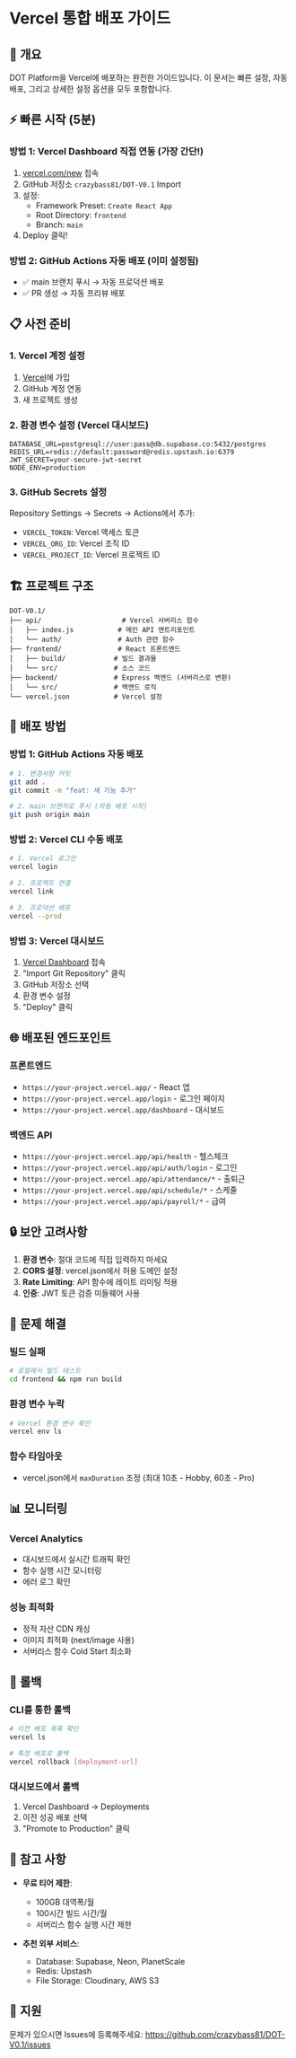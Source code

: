 # Vercel 통합 배포 가이드

## 🚀 개요
DOT Platform을 Vercel에 배포하는 완전한 가이드입니다. 이 문서는 빠른 설정, 자동 배포, 그리고 상세한 설정 옵션을 모두 포함합니다.

## ⚡ 빠른 시작 (5분)

### 방법 1: Vercel Dashboard 직접 연동 (가장 간단!)
1. [vercel.com/new](https://vercel.com/new) 접속
2. GitHub 저장소 `crazybass81/DOT-V0.1` Import
3. 설정:
   - Framework Preset: `Create React App`
   - Root Directory: `frontend`
   - Branch: `main`
4. Deploy 클릭!

### 방법 2: GitHub Actions 자동 배포 (이미 설정됨)
- ✅ main 브랜치 푸시 → 자동 프로덕션 배포
- ✅ PR 생성 → 자동 프리뷰 배포

## 📋 사전 준비

### 1. Vercel 계정 설정
1. [Vercel](https://vercel.com)에 가입
2. GitHub 계정 연동
3. 새 프로젝트 생성

### 2. 환경 변수 설정 (Vercel 대시보드)
```env
DATABASE_URL=postgresql://user:pass@db.supabase.co:5432/postgres
REDIS_URL=redis://default:password@redis.upstash.io:6379
JWT_SECRET=your-secure-jwt-secret
NODE_ENV=production
```

### 3. GitHub Secrets 설정
Repository Settings → Secrets → Actions에서 추가:
- `VERCEL_TOKEN`: Vercel 액세스 토큰
- `VERCEL_ORG_ID`: Vercel 조직 ID
- `VERCEL_PROJECT_ID`: Vercel 프로젝트 ID

## 🏗️ 프로젝트 구조

```
DOT-V0.1/
├── api/                    # Vercel 서버리스 함수
│   ├── index.js           # 메인 API 엔트리포인트
│   └── auth/              # Auth 관련 함수
├── frontend/              # React 프론트엔드
│   ├── build/            # 빌드 결과물
│   └── src/              # 소스 코드
├── backend/              # Express 백엔드 (서버리스로 변환)
│   └── src/              # 백엔드 로직
└── vercel.json           # Vercel 설정

```

## 🔧 배포 방법

### 방법 1: GitHub Actions 자동 배포
```bash
# 1. 변경사항 커밋
git add .
git commit -m "feat: 새 기능 추가"

# 2. main 브랜치로 푸시 (자동 배포 시작)
git push origin main
```

### 방법 2: Vercel CLI 수동 배포
```bash
# 1. Vercel 로그인
vercel login

# 2. 프로젝트 연결
vercel link

# 3. 프로덕션 배포
vercel --prod
```

### 방법 3: Vercel 대시보드
1. [Vercel Dashboard](https://vercel.com/dashboard) 접속
2. "Import Git Repository" 클릭
3. GitHub 저장소 선택
4. 환경 변수 설정
5. "Deploy" 클릭

## 🌐 배포된 엔드포인트

### 프론트엔드
- `https://your-project.vercel.app/` - React 앱
- `https://your-project.vercel.app/login` - 로그인 페이지
- `https://your-project.vercel.app/dashboard` - 대시보드

### 백엔드 API
- `https://your-project.vercel.app/api/health` - 헬스체크
- `https://your-project.vercel.app/api/auth/login` - 로그인
- `https://your-project.vercel.app/api/attendance/*` - 출퇴근
- `https://your-project.vercel.app/api/schedule/*` - 스케줄
- `https://your-project.vercel.app/api/payroll/*` - 급여

## 🔒 보안 고려사항

1. **환경 변수**: 절대 코드에 직접 입력하지 마세요
2. **CORS 설정**: vercel.json에서 허용 도메인 설정
3. **Rate Limiting**: API 함수에 레이트 리미팅 적용
4. **인증**: JWT 토큰 검증 미들웨어 사용

## 🐛 문제 해결

### 빌드 실패
```bash
# 로컬에서 빌드 테스트
cd frontend && npm run build
```

### 환경 변수 누락
```bash
# Vercel 환경 변수 확인
vercel env ls
```

### 함수 타임아웃
- vercel.json에서 `maxDuration` 조정 (최대 10초 - Hobby, 60초 - Pro)

## 📊 모니터링

### Vercel Analytics
- 대시보드에서 실시간 트래픽 확인
- 함수 실행 시간 모니터링
- 에러 로그 확인

### 성능 최적화
- 정적 자산 CDN 캐싱
- 이미지 최적화 (next/image 사용)
- 서버리스 함수 Cold Start 최소화

## 🔄 롤백

### CLI를 통한 롤백
```bash
# 이전 배포 목록 확인
vercel ls

# 특정 배포로 롤백
vercel rollback [deployment-url]
```

### 대시보드에서 롤백
1. Vercel Dashboard → Deployments
2. 이전 성공 배포 선택
3. "Promote to Production" 클릭

## 📝 참고 사항

- **무료 티어 제한**:
  - 100GB 대역폭/월
  - 100시간 빌드 시간/월
  - 서버리스 함수 실행 시간 제한

- **추천 외부 서비스**:
  - Database: Supabase, Neon, PlanetScale
  - Redis: Upstash
  - File Storage: Cloudinary, AWS S3

## 🤝 지원

문제가 있으시면 Issues에 등록해주세요:
https://github.com/crazybass81/DOT-V0.1/issues
